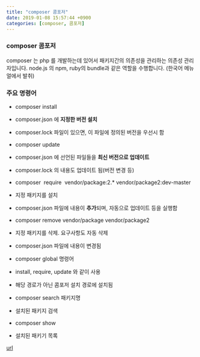 ```yaml
---
title: "composer 콤포저"
date: 2019-01-08 15:57:44 +0900
categories: [composer, 콤포저]
---
```


### composer 콤포저

composer 는 php 를 개발하는데 있어서 패키지간의 의존성을 관리하는 의존성 관리자입니다. node.js 의 npm, ruby의 bundle과 같은 역할을 수행합니다. (한국어 메뉴얼에서 발취)  
### 주요 명령어

- composer install
- composer.json 에 **지정한 버전 설치**
- composer.lock 파일이 있으면, 이 파일에 정의된 버전을 우선시 함

- composer update
- composer.json 에 선언된 파일들을 **최신 버전으로 업데이트**
- composer.lock 의 내용도 업데이트 됨(버전 변경 등)

- composer  require  vendor/package:2.* vendor/package2:dev-master
- 지정 패키지를 설치
- composer.json 파일에 내용이 **추가**되며, 자동으로 업데이트 등을 실행함

- composer remove vendor/package vendor/package2
- 지정 패키지를 삭제. 요구사항도 자동 삭제
- composer.json 파일에 내용이 변경됨

- composer global 명령어
- install, require, update 와 같이 사용
- 해당 경로가 아닌 콤포저 설치 경로에 설치됨

- composer search 패키지명
- 설치된 패키지 검색

- composer show
- 설치된 패키기 목록





[url](http://www.mins01.com/mh/tech/read/1238)